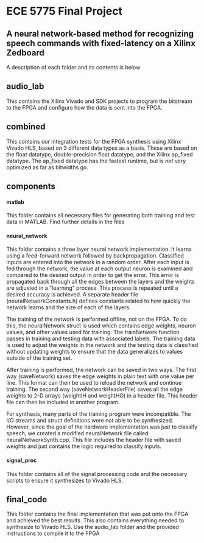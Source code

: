 # ECE 5775 Final Project
## A neural network-based method for recognizing speech commands with fixed-latency on a Xilinx Zedboard

A description of each folder and its contents is below

## audio_lab

This contains the Xilinx Vivado and SDK projects to program the bitstream to the FPGA and configure how the data is sent into the FPGA.

## combined

This contains our integration tests for the FPGA synthesis using Xilinx Vivado HLS, based on 3 different data types as a basis. These are based on the float datatype, double-precision float datatype, and the Xilinx ap_fixed datatype. The ap_fixed datatype has the fastest runtime, but is *not* very optimized as far as bitwidths go.

## components

#### matlab

This folder contains all necessary files for generating both training and test data in MATLAB. Find further details in the files

#### neural_network

This folder contains a three layer neural network implementation. It learns using a feed-forward network followed by backpropagation. Classified inputs are entered into the network in a random order. After each input is fed through the network, the value at each output neuron is examined and compared to the desired output in order to get the error. This error is propagated back through all the edges between the layers and the weights are adjusted in a "learning" process. This process is repeated until a desired accuracy is achieved. A separate header file (neuralNetworkConstants.h) defines constants related to how quickly the network learns and the size of each of the layers.

The training of the network is performed offline, not on the FPGA. To do this, the neuralNetwork struct is used which contains edge weights, neuron values, and other values used for training. The trainNetwork function passes in training and testing data with associated labels. The training data is used to adjust the weights in the network and the testing data is classified without updating weights to ensure that the data generalizes to values outside of the training set.

After training is performed, the network can be saved in two ways. The first way (saveNetwork) saves the edge weights in plain text with one value per line. This format can then be used to reload the network and continue training. The second way (saveNetworkHeaderFile) saves all the edge weights to 2-D arrays (weightIH and weightHO) in a header file. This header file can then be included in another program.

For synthesis, many parts of the training program were incompatible. The I/O streams and struct definitions were not able to be synthesized. However, since the goal of the hardware implementation was just to classify speech, we created a modified neuralNetwork file called neuralNetworkSynth.cpp. This file includes the header file with saved weights and just contains the logic required to classify inputs.

#### signal_proc

This folder contains all of the signal processing code and the necessary scripts to ensure it synthesizes to Vivado HLS.

## final_code

This folder contains the final implementation that was put onto the FPGA and achieved the best results. This also contains everything needed to synthesize to Vivado HLS. Use the audio_lab folder and the provided instructions to compile it to the FPGA
